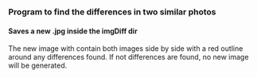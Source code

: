 ### Program to find the differences in two similar photos

#### Saves a new .jpg inside the imgDiff dir
The new image with contain both images side by side with a red outline around any differences found.
If not differences are found, no new image will be generated.